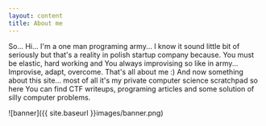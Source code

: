 ```yaml
---
layout: content
title: About me
---
```


So... Hi... I'm a one man programing army... I know it sound little bit of seriously but that's a reality in polish startup company because. You must be elastic, hard working and You always improvising so like in army... Improvise, adapt, overcome. That's all about me :) And now something about this site... most of all it's my private computer science scratchpad so here You can find CTF writeups, programing articles and some solution of silly computer problems.

![banner]({{ site.baseurl }}images/banner.png)
